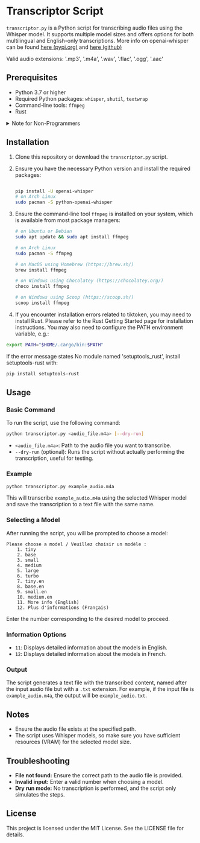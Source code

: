 # Transcriptor Script

`transcriptor.py` is a Python script for transcribing audio files using the Whisper model. It supports multiple model sizes and offers options for both multilingual and English-only transcriptions.
More info on openai-whisper can be found [here (pypi.org)](https://pypi.org/project/openai-whisper/) and [here (github)](https://github.com/openai/whisper)

Valid audio extensions: '.mp3', '.m4a', '.wav', '.flac', '.ogg', '.aac'

## Prerequisites

- Python 3.7 or higher
- Required Python packages: `whisper`, `shutil`, `textwrap`
- Command-line tools: `ffmpeg`
- Rust

<details>
  <summary>Note for Non-Programmers</summary>
You only need to install the `whisper` package separately because it's not included with Python. The other packages like `shutil` and `textwrap` come pre-installed with Python, so you don't need to worry about them.
</details>

## Installation

1. Clone this repository or download the `transcriptor.py` script.
2. Ensure you have the necessary Python version and install the required packages:

   ```bash

   pip install -U openai-whisper
   # on Arch Linux
   sudo pacman -S python-openai-whisper
   ```

3. Ensure the command-line tool `ffmpeg` is installed on your system, which is available from most package managers:

   ```bash
   # on Ubuntu or Debian
   sudo apt update && sudo apt install ffmpeg
   
   # on Arch Linux
   sudo pacman -S ffmpeg
   
   # on MacOS using Homebrew (https://brew.sh/)
   brew install ffmpeg
   
   # on Windows using Chocolatey (https://chocolatey.org/)
   choco install ffmpeg
   
   # on Windows using Scoop (https://scoop.sh/)
   scoop install ffmpeg
   ```

4. If you encounter installation errors related to tiktoken, you may need to install Rust. Please refer to the Rust Getting Started page for installation instructions. You may also need to configure the PATH environment variable, e.g.:

  ```bash
  export PATH="$HOME/.cargo/bin:$PATH"
  ```

If the error message states No module named 'setuptools_rust', install setuptools-rust with:

  ```bash
  pip install setuptools-rust
  ```

## Usage

### Basic Command

To run the script, use the following command:

```bash
python transcriptor.py <audio_file.m4a> [--dry-run]
```

- `<audio_file.m4a>`: Path to the audio file you want to transcribe.
- `--dry-run` (optional): Runs the script without actually performing the transcription, useful for testing.

### Example

```bash
python transcriptor.py example_audio.m4a
```

This will transcribe `example_audio.m4a` using the selected Whisper model and save the transcription to a text file with the same name.

### Selecting a Model

After running the script, you will be prompted to choose a model:

```
Please choose a model / Veuillez choisir un modèle :
    1. tiny
    2. base
    3. small
    4. medium
    5. large
    6. turbo
    7. tiny.en
    8. base.en
    9. small.en
    10. medium.en
    11. More info (English)
    12. Plus d'informations (Français)
```

Enter the number corresponding to the desired model to proceed.

### Information Options

- `11`: Displays detailed information about the models in English.
- `12`: Displays detailed information about the models in French.

### Output

The script generates a text file with the transcribed content, named after the input audio file but with a `.txt` extension. For example, if the input file is `example_audio.m4a`, the output will be `example_audio.txt`.

## Notes

- Ensure the audio file exists at the specified path.
- The script uses Whisper models, so make sure you have sufficient resources (VRAM) for the selected model size.

## Troubleshooting

- **File not found:** Ensure the correct path to the audio file is provided.
- **Invalid input:** Enter a valid number when choosing a model.
- **Dry run mode:** No transcription is performed, and the script only simulates the steps.

## License

This project is licensed under the MIT License. See the LICENSE file for details.
